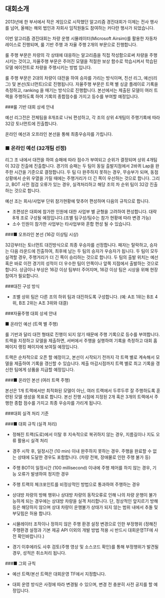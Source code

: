 대회소개 
------------------------
2013년에 한 부서에서 작은 게임으로 시작했던 알고리즘 경진대회가 이제는 전사 행사를 넘어, 올해는 해외 법인과 자회사 임직원들도 참여하는 커다란 행사가 되었습니다.

이번 알고리즘 경진대회는 차량 운행 시뮬레이터(Microsoft Airsim)를 활용한 자동차 레이스로 진행되며, 룰 기반 주행 과 자율 주행 2개의 부문으로 진행합니다.

룰 주행 부문은 차량의 각 상태에 대응하는 알고리즘을 직접 작성함으로써 차량을 주행시키는 것이고, 자율주행 부문은 주어진 모델을 적절한 보상 함수로 학습시켜서 학습된 모델 에이전트로 차량을 주행시키는 방법 입니다.

룰 주행 부문은 2대의 차량이 대전을 하여 승자를 가리는 방식이며, 친선 리그, 예선(리그) 및 본선(토너먼트)으로 진행됩니다. 자율주행 부문은 트랙 별 싱글 플레이로 기록을 측정하고, ranking 을 매기는 방식으로 진행합니다. 본선에서는 제출된 모델이 여러 트랙을 주행하도록 하여 기록의 종합점수를 가지고 등수를 부여할 예정입니다.



###룰 기반 대회 상세 안내



예선 리그전은 전체팀을 8개조로 나눠 편성하고, 각 조의 상위 4개팀이 주행기록에 따라 32강 토너먼트에 진출합니다.

온라인 예선과 오프라인 본선을 통해 최종우승자를 가립니다.



### ■ 온라인 예선 (32개팀 선정)

리그 조 내에서 대전을 하여 승패에 따라 점수가 부여되고 순위가 결정되며 상위 4개팀이 32강 진출에 진출합니다. 경기의 승패는 두 팀이 동일 출발지점에서 2바퀴 Lap을 완주한 시간을 기준으로 결정합니다. 두 팀 다 완주하지 못하는 경우, 무승부가 되며, 동점 상황에서 순위 우열을 가릴 때에는 주행거리가 더 긴 쪽이 우선하는 것으로 합니다. 그리고, BOT 사전 점검 오류가 있는 경우, 실격처리하고 해당 조의 차 순위 팀이 32강 진출하는 것으로 합니다.

예선 조는 회사/사업부 단위 참가현황에 맞추어 편성하며 다음의 규칙으로 합니다.

- 조편성은 대회에 참가한 인원에 대한 사업부 별 균형을 고려하여 편성합니다. 대략 8개 조로 구성될 예정입니다.(조별 팀구성/팀수는 참가 현황에 따라 변경 가능)
- 소수 인원이 참가한 사업부는 타사업부와 혼합 편성 될 수 있습니다.


###■ 오프라인 본선 (16강 이상팀 시상)

32강부터는 토너먼트 대진방식으로 최종 우승자를 선정합니다. 패자는 탈락하고, 승자는 다음 라운드에 진출하여, 최후에 남는 두 팀의 승자가 우승자가 됩니다. 두 팀이 모두 실격할 경우, 주행거리가 더 긴 쪽이 승리하는 것으로 합니다. 두 팀의 출발 위치는 예선 혹은 바로 이전 경기의 성적이 더 우수한 팀이 안쪽이나 앞쪽 지점에서 출발하는 것으로 합니다. 상금이나 부상은 16강 이상 팀부터 주어지며, 16강 이상 팀은 시상을 위해 현장참여가 필요합니다.

###대진 구성 방식

- 조별 상위 팀은 다른 조의 하위 팀과 대진하도록 구성합니다. (예: A조 1위는 B조 4위, B조 2위는 A조 3위와 대결)





###자율주행 대회 상세 안내



■ 온라인 예선 (트랙 별 주행)

룰 기반과 달리 대전 형태로 진행이 되지 않기 때문에 주행 기록으로 등수를 부여합니다. 트랙을 지정하고 모델을 제출하면, 서버에서 주행을 실행하여 기록을 측정하고 대회 홈페이지 랭킹 페이지에 보여질 예정입니다.

트랙은 순차적으로 오픈 할 예정이고, 본선이 시작되기 전까지 각 트랙 별로 계속해서 모델을 제출하여 기록을 갱신할 수 있습니다. 제출 마감시점까지 트랙 별로 최고 기록을 갱신한 팀에게 상품을 지급할 예정입니다.



###■ 온라인 본선 (여러 트랙 주행)

본선은 1개 트랙에서만 최적화된 모델이 아닌, 여러 트랙에서 두루두루 잘 주행하도록 훈련된 모델 생성을 목표로 합니다. 본선 진행 시점에 지정된 2개 혹은 3개의 트랙에서 주행한 종합 점수를 가지고 최종 우승자를 가리게 됩니다.



###대회 실격 처리 기준



###■ 대회 규칙 (실격 처리)

- 정해진 트랙(도로)에서 이탈 후 지속적으로 복귀하지 않는 경우, 지름길이나 지도 오류 활용시 실격 처리

- 경주 시작 후, 일정시간 (10 min) 이내 완주하지 못하는 경우. 주행을 완료할 수 없는 상태에 도달한 경우도 포함합니다. (차량 전복, 장애물로 인한 주행 불가 등)

- 주행 BOT이 일정시간 (100 millisecond) 이내에 주행 제어를 하지 않는 경우, 기능 오류가 발생하여 정지한 경우

- 주행 트랙의 체크포인트를 비정상적인 방법으로 통과하여 주행하는 경우

- 상대방 차량의 방해 행위나 상대방 차량의 동작오류로 인해 나의 차량 운행이 불가능하게 되는 경우에는 상대방 차량을 실격 처리합니다. 단, 정상적인 앞지르기 방해 등은 해당하지 않으며 상대 차량이 운행불가 상태가 되지 않는 범위 내에서 추돌 및 부딪힘은 허용 합니다.

- 시뮬레이터 조작이나 정하지 않은 주행 환경 설정 변경으로 인한 부정행위 (정해진 주행환경 설정과 기본 제공 API 이외의 개발 방법 적용 시 반드시 대회운영TF에 사전 확인바랍니다.)

- 경기 이후에라도 사후 검토(주행 영상 및 소스코드 확인)를 통해 부정행위가 발견될 경우, 성적은 취소처리 됩니다.



###■ 그외 규칙

- 예선 트랙/본선 트랙은 대회운영 TF에서 지정합니다.

- 대회 운영 방식은 사정에 따라 변경될 수 있으며, 변경 전 충분히 사전 공지를 할 예정입니다.
